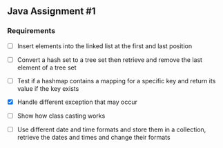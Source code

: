 ## Java Assignment #1

### Requirements

- [ ] Insert elements into the linked list at the first and last position
- [ ] Convert a hash set to a tree set then retrieve and remove the last element of a tree set
- [ ] Test if a hashmap contains a mapping for a specific key and return its value if the key exists
- [x] Handle different exception that may occur
- [ ] Show how class casting works
- [ ] Use different date and time formats and store them in a collection, retrieve the dates and times and change their formats



